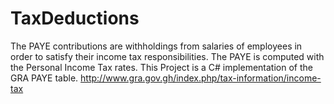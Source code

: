 # TaxDeductions
The PAYE contributions are withholdings from salaries of employees in order to satisfy their income tax responsibilities. The PAYE is computed with the Personal Income Tax rates.
This Project is a C# implementation of the GRA PAYE table.
 http://www.gra.gov.gh/index.php/tax-information/income-tax
